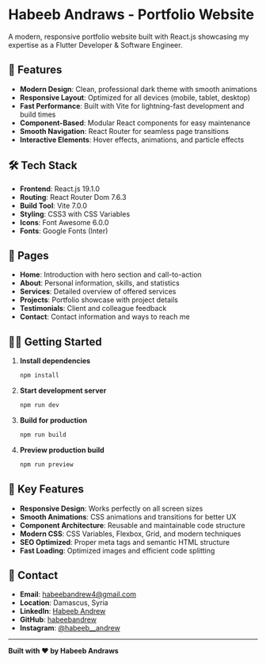 # Habeeb Andraws - Portfolio Website

A modern, responsive portfolio website built with React.js showcasing my expertise as a Flutter Developer & Software Engineer.

## 🚀 Features

- **Modern Design**: Clean, professional dark theme with smooth animations
- **Responsive Layout**: Optimized for all devices (mobile, tablet, desktop)
- **Fast Performance**: Built with Vite for lightning-fast development and build times
- **Component-Based**: Modular React components for easy maintenance
- **Smooth Navigation**: React Router for seamless page transitions
- **Interactive Elements**: Hover effects, animations, and particle effects

## 🛠️ Tech Stack

- **Frontend**: React.js 19.1.0
- **Routing**: React Router Dom 7.6.3
- **Build Tool**: Vite 7.0.0
- **Styling**: CSS3 with CSS Variables
- **Icons**: Font Awesome 6.0.0
- **Fonts**: Google Fonts (Inter)

## 🎨 Pages

- **Home**: Introduction with hero section and call-to-action
- **About**: Personal information, skills, and statistics
- **Services**: Detailed overview of offered services
- **Projects**: Portfolio showcase with project details
- **Testimonials**: Client and colleague feedback
- **Contact**: Contact information and ways to reach me

## 🏃‍♂️ Getting Started

1. **Install dependencies**
   ```bash
   npm install
   ```

2. **Start development server**
   ```bash
   npm run dev
   ```

3. **Build for production**
   ```bash
   npm run build
   ```

4. **Preview production build**
   ```bash
   npm run preview
   ```

## 🎯 Key Features

- **Responsive Design**: Works perfectly on all screen sizes
- **Smooth Animations**: CSS animations and transitions for better UX
- **Component Architecture**: Reusable and maintainable code structure
- **Modern CSS**: CSS Variables, Flexbox, Grid, and modern techniques
- **SEO Optimized**: Proper meta tags and semantic HTML structure
- **Fast Loading**: Optimized images and efficient code splitting

## 📧 Contact

- **Email**: habeebandrew4@gmail.com
- **Location**: Damascus, Syria
- **LinkedIn**: [Habeeb Andrew](https://www.linkedin.com/in/habeeb-andrew-6960a8296)
- **GitHub**: [habeebandrew](https://github.com/habeebandrew)
- **Instagram**: [@habeeb__andrew](https://www.instagram.com/habeeb__andrew)

---

**Built with ❤️ by Habeeb Andraws**
